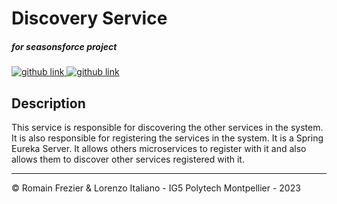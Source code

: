 # Discovery Service
##### for seasonsforce project

<a target="_blank" href="https://github.com/lorenzo-italiano/Seasonsforce">
  <img alt="github link" src="https://img.shields.io/badge/SEASONFORCE-global-green?logo=github&style=for-the-badge">
</a>
<a target="_blank" href="https://github.com/lorenzo-italiano/seasonsforce-microservices">
  <img alt="github link" src="https://img.shields.io/badge/SEASONFORCE-microservices-blue?logo=github&style=for-the-badge">
</a>

## Description
This service is responsible for discovering the other services in the system. It is also responsible for registering the services in the system. It is a Spring Eureka Server. It allows others microservices to register with it and also allows them to discover other services registered with it.

---

© Romain Frezier & Lorenzo Italiano - IG5 Polytech Montpellier - 2023

